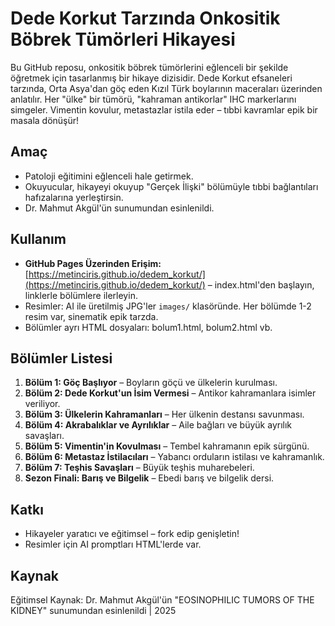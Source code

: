 # Dede Korkut Tarzında Onkositik Böbrek Tümörleri Hikayesi

Bu GitHub reposu, onkositik böbrek tümörlerini eğlenceli bir şekilde öğretmek için tasarlanmış bir hikaye dizisidir. Dede Korkut efsaneleri tarzında, Orta Asya'dan göç eden Kızıl Türk boylarının maceraları üzerinden anlatılır. Her "ülke" bir tümörü, "kahraman antikorlar" IHC markerlarını simgeler. Vimentin kovulur, metastazlar istila eder – tıbbi kavramlar epik bir masala dönüşür!

## Amaç
- Patoloji eğitimini eğlenceli hale getirmek.
- Okuyucular, hikayeyi okuyup "Gerçek İlişki" bölümüyle tıbbi bağlantıları hafızalarına yerleştirsin.
- Dr. Mahmut Akgül'ün sunumundan esinlenildi.

## Kullanım
- **GitHub Pages Üzerinden Erişim:** [https://metinciris.github.io/dedem_korkut/](https://metinciris.github.io/dedem_korkut/) – index.html'den başlayın, linklerle bölümlere ilerleyin.
- Resimler: AI ile üretilmiş JPG'ler `images/` klasöründe. Her bölümde 1-2 resim var, sinematik epik tarzda.
- Bölümler ayrı HTML dosyaları: bolum1.html, bolum2.html vb.

## Bölümler Listesi
1. **Bölüm 1: Göç Başlıyor** – Boyların göçü ve ülkelerin kurulması.
2. **Bölüm 2: Dede Korkut'un İsim Vermesi** – Antikor kahramanlara isimler veriliyor.
3. **Bölüm 3: Ülkelerin Kahramanları** – Her ülkenin destansı savunması.
4. **Bölüm 4: Akrabalıklar ve Ayrılıklar** – Aile bağları ve büyük ayrılık savaşları.
5. **Bölüm 5: Vimentin'in Kovulması** – Tembel kahramanın epik sürgünü.
6. **Bölüm 6: Metastaz İstilacıları** – Yabancı orduların istilası ve kahramanlık.
7. **Bölüm 7: Teşhis Savaşları** – Büyük teşhis muharebeleri.
8. **Sezon Finali: Barış ve Bilgelik** – Ebedi barış ve bilgelik dersi.

## Katkı
- Hikayeler yaratıcı ve eğitimsel – fork edip genişletin!
- Resimler için AI promptları HTML'lerde var.

## Kaynak
Eğitimsel Kaynak: Dr. Mahmut Akgül'ün "EOSINOPHILIC TUMORS OF THE KIDNEY" sunumundan esinlenildi | 2025
